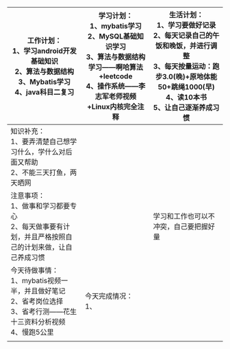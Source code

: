 | 工作计划：<br>1、学习android开发基础知识<br/>2、算法与数据结构<br/>3、Mybatis学习<br/>4、java科目二复习 | 学习计划：<br/>1、mybatis学习<br/>2、MySQL基础知识学习<br/>3、算法与数据结构学习——啊哈算法+leetcode<br/>4、操作系统——李志军老师视频+Linux内核完全注释<br/> | 生活计划：<br/>1、学习要做好记录<br/>2、每天记录自己的午饭和晚饭，并进行调整<br/>3、每天按量运动：跑步3.0(晚)+原地体能50+跳绳1000(早)<br/>4、读10本书<br/>5、让自己逐渐养成习惯 <br/> |
| ------------------------------------------------------------ | ------------------------------------------------------------ | ------------------------------------------------------------ |
| 知识补充：<br/>1、要弄清楚自己想学习什么，学什么对后面又帮助<br>2、不能三天打鱼，两天晒网 |                                                              |                                                              |
| 注意事项：<br/>1、做事和学习都要专心<br/>2、每天做事要有计划，并且严格按照自己的计划来做，让自己养成习惯 |                                                              | 学习和工作也可以不冲突，自己要把握好量                       |
| 今天待做事情：<br/>1、mybatis视频一半，并且做好笔记<br>2、省考岗位选择<br>3、省考行测——花生十三资料分析视频<br>4、慢跑5公里 | 今天完成情况：<br/>1、                                       |                                                              |
|                                                              |                                                              |                                                              |